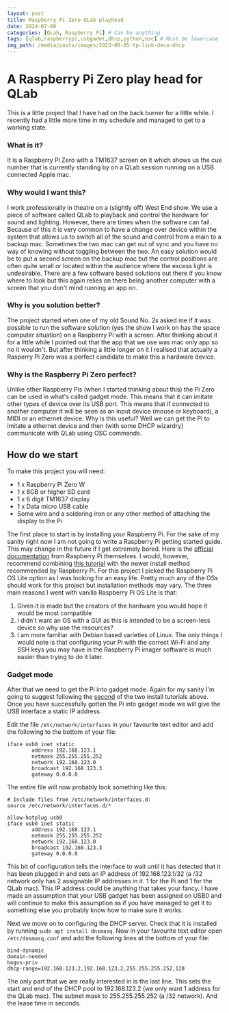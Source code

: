 ```yaml
---
layout: post
title: Raspberry Pi Zero QLab playhead
date: 2024-07-08
categories: [QLab, Raspberry Pi] # Can be anything
tags: [qlab,raspberrypi,usbgadet,dhcp,python,osc] # Must be lowercase
img_path: /media/posts/images/2023-08-05-tp-link-deco-dhcp
---
```


# A Raspberry Pi Zero play head for QLab
This is a little project that I have had on the back burner for a little while. I recently had a little more time in my schedule and managed to get to a working state.

### What is it?
It is a Raspberry Pi Zero with a TM1637 screen on it which shows us the cue number that is currently standing by on a QLab session running on a USB connected Apple mac.

### Why would I want this?
I work professionally in theatre on a (slightly off) West End show. We use a piece of software called QLab to playback and control the hardware for sound and lighting. However, there are times when the software can fail. Because of this it is very common to have a change over device within the system that allows us to switch all of the sound and control from a main to a backup mac. Sometimes the two mac can get out of sync and you have no way of knowing without toggling between the two. An easy solution would be to put a second screen on the backup mac but the control positions are often quite small or located within the audience where the excess light is undesirable. There are a few software based solutions out there if you know where to look but this again relies on there being another computer with a screen that you don't mind running an app on.

### Why is you solution better?
The project started when one of my old Sound No. 2s asked me if it was possible to run the software solution (yes the show I work on has the space computer situation) on a Raspberry Pi with a screen. After thinking about it for a little while I pointed out that the app that we use was mac only app so no it wouldn't. But after thinking a little longer on it I realised that actually a Rasperry Pi Zero was a perfect candidate to make this a hardware device.

### Why is the Raspberry Pi Zero perfect?
Unlike other Raspberry Pis (when I started thinking about this) the Pi Zero can be used in what's called gadget mode. This means that it can imitate other types of device over its USB port. This means that if connected to another computer it will be seen as an input device (mouse or keyboard), a MIDI or an ethernet device. Why is this useful? Well we can get the Pi to imitate a ethernet device and then (with some DHCP wizardry) communicate with QLab using OSC commands.

## How do we start
To make this project you will need:
  - 1 x Raspberry Pi Zero W
  - 1 x 8GB or higher SD card
  - 1 x 6 digit TM1637 display
  - 1 x Data micro USB cable
  - Some wire and a soldering iron or any other method of attaching the display to the Pi

The first place to start is by installing your Raspberry Pi. For the sake of my sanity right now I am not going to write a Raspberry Pi getting started guide. This may change in the future if I get extremely bored. Here is the [official documentation](https://www.raspberrypi.com/documentation/computers/getting-started.html) from Raspberry Pi themselves. I would, however, recommend combining [this tutorial](https://www.circuitbasics.com/raspberry-pi-zero-ethernet-gadget/) with the newer install method recommended by Raspberry Pi. For this project I picked the Raspberry Pi OS Lite option as I was looking for an easy life. Pretty much any of the OSs should work for this project but installation methods may vary. The three main reasons I went with vanilla Raspberry Pi OS Lite is that:
  1. Given it is made but the creators of the hardware you would hope it would be most compatible
  2. I didn't want an OS with a GUI as this is intended to be a screen-less device so why use the resources?
  3. I am more familiar with Debian based varieties of Linux.
The only things I would note is that configuring your Pi with the correct Wi-Fi and any SSH keys you may have in the Raspberry Pi imager software is much easier than trying to do it later.

### Gadget mode
After that we need to get the Pi into gadget mode. Again for my sanity I'm going to suggest following the [second](https://www.circuitbasics.com/raspberry-pi-zero-ethernet-gadget/) of the two install tutorials above. Once you have successfully gotten the Pi into gadget mode we will give the USB interface a static IP address.

Edit the file `/etc/network/interfaces` in your favourite text editor and add the following to the bottom of your file:
``` allow-hotplug usb0
iface usb0 inet static
        address 192.168.123.1
        netmask 255.255.255.252
        network 192.168.123.0
        broadcast 192.168.123.3
        gateway 0.0.0.0
```

The entire file will now probably look something like this:
``` # interfaces(5) file used by ifup(8) and ifdown(8)
# Include files from /etc/network/interfaces.d:
source /etc/network/interfaces.d/*

allow-hotplug usb0
iface usb0 inet static
        address 192.168.123.1
        netmask 255.255.255.252
        network 192.168.123.0
        broadcast 192.168.123.3
        gateway 0.0.0.0
```
This bit of configuration tells the interface to wait until it has detected that it has been plugged in and sets an IP address of 192.168.123.1/32 (a /32 network only has 2 assignable IP addresses in it. 1 for the Pi and 1 for the QLab mac). This IP address could be anything that takes your fancy. I have made an assumption that your USB gadget has been assigned on USB0 and will continue to make this assumption as if you have managed to get it to something else you probably know how to make sure it works.

Next we move on to configuring the DHCP server. Check that it is installed by running `sudo apt install dnsmasq`. Now in your favourite text editor open `/etc/dnsmasq.conf` and add the following lines at the bottom of your file:
``` interface=usb0
bind-dynamic
domain-needed
bogus-priv
dhcp-range=192.168.123.2,192.168.123.2,255.255.255.252,120
```
The only part that we are really interested in is the last line. This sets the start and end of the DHCP pool to 192.168.123.2 (we only want 1 address for the QLab mac). The subnet mask to 255.255.255.252 (a /32 network). And the lease time in seconds.
